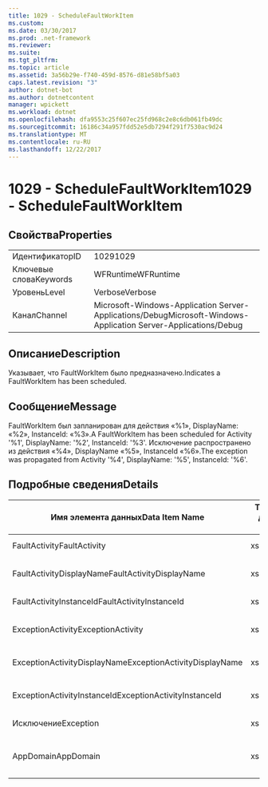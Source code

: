 ```yaml
---
title: 1029 - ScheduleFaultWorkItem
ms.custom: 
ms.date: 03/30/2017
ms.prod: .net-framework
ms.reviewer: 
ms.suite: 
ms.tgt_pltfrm: 
ms.topic: article
ms.assetid: 3a56b29e-f740-459d-8576-d81e58bf5a03
caps.latest.revision: "3"
author: dotnet-bot
ms.author: dotnetcontent
manager: wpickett
ms.workload: dotnet
ms.openlocfilehash: dfa9553c25f607ec25fd968c2e8c6db061fb49dc
ms.sourcegitcommit: 16186c34a957fdd52e5db7294f291f7530ac9d24
ms.translationtype: MT
ms.contentlocale: ru-RU
ms.lasthandoff: 12/22/2017
---
```

# <a name="1029---schedulefaultworkitem"></a><span data-ttu-id="28f6f-102">1029 - ScheduleFaultWorkItem</span><span class="sxs-lookup"><span data-stu-id="28f6f-102">1029 - ScheduleFaultWorkItem</span></span>
## <a name="properties"></a><span data-ttu-id="28f6f-103">Свойства</span><span class="sxs-lookup"><span data-stu-id="28f6f-103">Properties</span></span>  
  
|||  
|-|-|  
|<span data-ttu-id="28f6f-104">Идентификатор</span><span class="sxs-lookup"><span data-stu-id="28f6f-104">ID</span></span>|<span data-ttu-id="28f6f-105">1029</span><span class="sxs-lookup"><span data-stu-id="28f6f-105">1029</span></span>|  
|<span data-ttu-id="28f6f-106">Ключевые слова</span><span class="sxs-lookup"><span data-stu-id="28f6f-106">Keywords</span></span>|<span data-ttu-id="28f6f-107">WFRuntime</span><span class="sxs-lookup"><span data-stu-id="28f6f-107">WFRuntime</span></span>|  
|<span data-ttu-id="28f6f-108">Уровень</span><span class="sxs-lookup"><span data-stu-id="28f6f-108">Level</span></span>|<span data-ttu-id="28f6f-109">Verbose</span><span class="sxs-lookup"><span data-stu-id="28f6f-109">Verbose</span></span>|  
|<span data-ttu-id="28f6f-110">Канал</span><span class="sxs-lookup"><span data-stu-id="28f6f-110">Channel</span></span>|<span data-ttu-id="28f6f-111">Microsoft-Windows-Application Server-Applications/Debug</span><span class="sxs-lookup"><span data-stu-id="28f6f-111">Microsoft-Windows-Application Server-Applications/Debug</span></span>|  
  
## <a name="description"></a><span data-ttu-id="28f6f-112">Описание</span><span class="sxs-lookup"><span data-stu-id="28f6f-112">Description</span></span>  
 <span data-ttu-id="28f6f-113">Указывает, что FaultWorkItem было предназначено.</span><span class="sxs-lookup"><span data-stu-id="28f6f-113">Indicates a FaultWorkItem has been scheduled.</span></span>  
  
## <a name="message"></a><span data-ttu-id="28f6f-114">Сообщение</span><span class="sxs-lookup"><span data-stu-id="28f6f-114">Message</span></span>  
 <span data-ttu-id="28f6f-115">FaultWorkItem был запланирован для действия «%1», DisplayName: «%2», InstanceId: «%3».</span><span class="sxs-lookup"><span data-stu-id="28f6f-115">A FaultWorkItem has been scheduled for Activity '%1', DisplayName: '%2', InstanceId: '%3'.</span></span>  <span data-ttu-id="28f6f-116">Исключение распространено из действия «%4», DisplayName «%5», InstanceId «%6».</span><span class="sxs-lookup"><span data-stu-id="28f6f-116">The exception was propagated from Activity '%4', DisplayName: '%5', InstanceId: '%6'.</span></span>  
  
## <a name="details"></a><span data-ttu-id="28f6f-117">Подробные сведения</span><span class="sxs-lookup"><span data-stu-id="28f6f-117">Details</span></span>  
  
|<span data-ttu-id="28f6f-118">Имя элемента данных</span><span class="sxs-lookup"><span data-stu-id="28f6f-118">Data Item Name</span></span>|<span data-ttu-id="28f6f-119">Тип элемента данных</span><span class="sxs-lookup"><span data-stu-id="28f6f-119">Data Item Type</span></span>|<span data-ttu-id="28f6f-120">Описание</span><span class="sxs-lookup"><span data-stu-id="28f6f-120">Description</span></span>|  
|--------------------|--------------------|-----------------|  
|<span data-ttu-id="28f6f-121">FaultActivity</span><span class="sxs-lookup"><span data-stu-id="28f6f-121">FaultActivity</span></span>|<span data-ttu-id="28f6f-122">xs:string</span><span class="sxs-lookup"><span data-stu-id="28f6f-122">xs:string</span></span>|<span data-ttu-id="28f6f-123">Имя типа действия с ошибкой.</span><span class="sxs-lookup"><span data-stu-id="28f6f-123">The type name of the fault activity.</span></span>|  
|<span data-ttu-id="28f6f-124">FaultActivityDisplayName</span><span class="sxs-lookup"><span data-stu-id="28f6f-124">FaultActivityDisplayName</span></span>|<span data-ttu-id="28f6f-125">xs:string</span><span class="sxs-lookup"><span data-stu-id="28f6f-125">xs:string</span></span>|<span data-ttu-id="28f6f-126">Отображаемое имя действия с ошибкой.</span><span class="sxs-lookup"><span data-stu-id="28f6f-126">The display name of the fault activity.</span></span>|  
|<span data-ttu-id="28f6f-127">FaultActivityInstanceId</span><span class="sxs-lookup"><span data-stu-id="28f6f-127">FaultActivityInstanceId</span></span>|<span data-ttu-id="28f6f-128">xs:string</span><span class="sxs-lookup"><span data-stu-id="28f6f-128">xs:string</span></span>|<span data-ttu-id="28f6f-129">Идентификатор экземпляра действия с ошибкой.</span><span class="sxs-lookup"><span data-stu-id="28f6f-129">The instance id of the fault activity.</span></span>|  
|<span data-ttu-id="28f6f-130">ExceptionActivity</span><span class="sxs-lookup"><span data-stu-id="28f6f-130">ExceptionActivity</span></span>|<span data-ttu-id="28f6f-131">xs:string</span><span class="sxs-lookup"><span data-stu-id="28f6f-131">xs:string</span></span>|<span data-ttu-id="28f6f-132">Имя типа действия, вызвавшего исключение.</span><span class="sxs-lookup"><span data-stu-id="28f6f-132">The type name of the activity that threw the exception.</span></span>|  
|<span data-ttu-id="28f6f-133">ExceptionActivityDisplayName</span><span class="sxs-lookup"><span data-stu-id="28f6f-133">ExceptionActivityDisplayName</span></span>|<span data-ttu-id="28f6f-134">xs:string</span><span class="sxs-lookup"><span data-stu-id="28f6f-134">xs:string</span></span>|<span data-ttu-id="28f6f-135">Отображаемое имя действия, вызвавшего исключение.</span><span class="sxs-lookup"><span data-stu-id="28f6f-135">The display name of the activity that threw the exception.</span></span>|  
|<span data-ttu-id="28f6f-136">ExceptionActivityInstanceId</span><span class="sxs-lookup"><span data-stu-id="28f6f-136">ExceptionActivityInstanceId</span></span>|<span data-ttu-id="28f6f-137">xs:string</span><span class="sxs-lookup"><span data-stu-id="28f6f-137">xs:string</span></span>|<span data-ttu-id="28f6f-138">Идентификатор экземпляра действия, вызвавшего исключение.</span><span class="sxs-lookup"><span data-stu-id="28f6f-138">The instance id of the activity that threw the exception.</span></span>|  
|<span data-ttu-id="28f6f-139">Исключение</span><span class="sxs-lookup"><span data-stu-id="28f6f-139">Exception</span></span>|<span data-ttu-id="28f6f-140">xs:string</span><span class="sxs-lookup"><span data-stu-id="28f6f-140">xs:string</span></span>|<span data-ttu-id="28f6f-141">Сведения об исключении</span><span class="sxs-lookup"><span data-stu-id="28f6f-141">The exception details for the exception</span></span>|  
|<span data-ttu-id="28f6f-142">AppDomain</span><span class="sxs-lookup"><span data-stu-id="28f6f-142">AppDomain</span></span>|<span data-ttu-id="28f6f-143">xs:string</span><span class="sxs-lookup"><span data-stu-id="28f6f-143">xs:string</span></span>|<span data-ttu-id="28f6f-144">Строка, возвращаемая AppDomain.CurrentDomain.FriendlyName.</span><span class="sxs-lookup"><span data-stu-id="28f6f-144">The string returned by AppDomain.CurrentDomain.FriendlyName.</span></span>|
